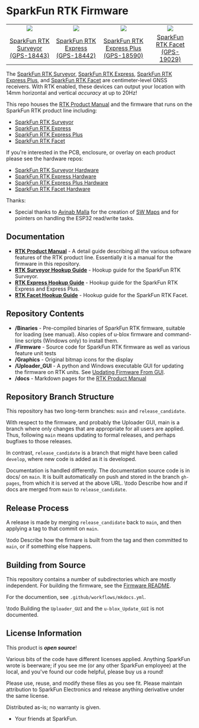 SparkFun RTK Firmware
===========================================================

<table class="table table-hover table-striped table-bordered">
  <tr align="center">
   <td><a href="https://www.sparkfun.com/products/18443"><img src="https://cdn.sparkfun.com//assets/parts/1/6/4/0/1/17369-SparkFun_RTK_Surveyor-14.jpg"></a></td>
   <td><a href="https://www.sparkfun.com/products/18442"><img src="https://cdn.sparkfun.com//assets/parts/1/7/2/4/1/18019-SparkFun_RTK_Express-09.jpg"></a></td>
   <td><a href="https://www.sparkfun.com/products/18590"><img src="https://cdn.sparkfun.com//assets/parts/1/8/0/7/5/18590-SparkFun_RTK_Express_Plus-04.jpg"></a></td>
   <td><a href="https://www.sparkfun.com/products/18590"><img src="https://cdn.sparkfun.com//assets/parts/1/8/6/3/0/RTK_Facet_Photos-01.jpg"></a></td>
  </tr>
  <tr align="center">
    <td><a href="https://www.sparkfun.com/products/18443">SparkFun RTK Surveyor (GPS-18443)</a></td>
    <td><a href="https://www.sparkfun.com/products/18442">SparkFun RTK Express (GPS-18442)</a></td>
    <td><a href="https://www.sparkfun.com/products/18590">SparkFun RTK Express Plus (GPS-18590)</a></td>
    <td><a href="https://www.sparkfun.com/products/19029">SparkFun RTK Facet (GPS-19029)</a></td>
  </tr>
</table>

The [SparkFun RTK Surveyor](https://www.sparkfun.com/products/18443), [SparkFun RTK Express](https://www.sparkfun.com/products/18442), [SparkFun RTK Express Plus](https://www.sparkfun.com/products/18590), and [SparkFun RTK Facet](https://www.sparkfun.com/products/19029) are centimeter-level GNSS receivers. With RTK enabled, these devices can output your location with 14mm horizontal and vertical *accuracy* at up to 20Hz!

This repo houses the [RTK Product Manual](https://sparkfun.github.io/SparkFun_RTK_Firmware/intro/) and the firmware that runs on the SparkFun RTK product line including:

* [SparkFun RTK Surveyor](https://www.sparkfun.com/products/18443)
* [SparkFun RTK Express](https://www.sparkfun.com/products/18442)
* [SparkFun RTK Express Plus](https://www.sparkfun.com/products/18590)
* [SparkFun RTK Facet](https://www.sparkfun.com/products/19029)

If you're interested in the PCB, enclosure, or overlay on each product please see the hardware repos:

* [SparkFun RTK Surveyor Hardware](https://github.com/sparkfun/SparkFun_RTK_Surveyor)
* [SparkFun RTK Express Hardware](https://github.com/sparkfun/SparkFun_RTK_Express)
* [SparkFun RTK Express Plus Hardware](https://github.com/sparkfun/SparkFun_RTK_Express_Plus)
* [SparkFun RTK Facet Hardware](https://github.com/sparkfun/SparkFun_RTK_Facet)

Thanks:

* Special thanks to [Avinab Malla](https://github.com/avinabmalla) for the creation of [SW Maps](https://play.google.com/store/apps/details?id=np.com.softwel.swmaps&hl=en_US&gl=US) and for pointers on handling the ESP32 read/write tasks.

Documentation
--------------

* **[RTK Product Manual](https://sparkfun.github.io/SparkFun_RTK_Firmware/intro/)** - A detail guide describing all the various software features of the RTK product line.   Essentially it is a manual for the firmware in this repository.
* **[RTK Surveyor Hookup Guide](https://learn.sparkfun.com/tutorials/sparkfun-rtk-surveyor-hookup-guide)** - Hookup guide for the SparkFun RTK Surveyor.
* **[RTK Express Hookup Guide](https://learn.sparkfun.com/tutorials/sparkfun-rtk-express-hookup-guide)** - Hookup guide for the SparkFun RTK Express and Express Plus.
* **[RTK Facet Hookup Guide](https://learn.sparkfun.com/tutorials/sparkfun-rtk-facet-hookup-guide)** - Hookup guide for the SparkFun RTK Facet.

Repository Contents
-------------------

* **/Binaries** - Pre-compiled binaries of SparkFun RTK firmware, suitable for loading (see manual).  Also copies of u-blox firmware and command-line scripts (Windows only) to install them.
* **/Firmware** - Source code for SparkFun RTK firmware as well as various feature unit tests
* **/Graphics** - Original bitmap icons for the display
* **/Uploader_GUI** - A python and Windows executable GUI for updating the firmware on RTK units. See [Updating Firmware From GUI](https://sparkfun.github.io/SparkFun_RTK_Firmware/firmware_update/#updating-firmware-from-gui).
* **/docs** - Markdown pages for the [RTK Product Manual](https://sparkfun.github.io/SparkFun_RTK_Firmware/intro/)

Repository Branch Structure
---------------------------

This repository has two long-term branches: `main` and `release_candidate`.

With respect to the firmware, and probably the Uploader GUI, main is a
branch where only changes that are appropriate for all users are
applied.  Thus, following `main` means updating to formal releases,
and perhaps bugfixes to those releases.

In contrast, `release_candidate` is a branch that might have been
called `develop`, where new code is added as it is developed.

Documentation is handled differently.  The documentation source code
is in docs/ on `main`.  It is built automatically on push and stored
in the branch `gh-pages`, from which it is served at the above URL.
\todo Describe how and if docs are merged from `main` to `release_candidate`.

Release Process
---------------

A release is made by merging `release_candidate` back to `main`, and
then applying a tag to that commit on `main`.

\todo Describe how the firmare is built from the tag and then
committed to `main`, or if something else happens.

Building from Source
--------------------

This repository contains a number of subdirectories which are mostly
independent.  For building the firmware, see the [Firmware
README](Firmware/readme.md).

For the documention, see `.github/workflows/mkdocs.yml`.

\todo Building the `Uploader_GUI` and the `u-blox_Update_GUI` is not documented.

License Information
-------------------

This product is _**open source**_!

Various bits of the code have different licenses applied. Anything SparkFun wrote is beerware; if you see me (or any other SparkFun employee) at the local, and you've found our code helpful, please buy us a round!

Please use, reuse, and modify these files as you see fit. Please maintain attribution to SparkFun Electronics and release anything derivative under the same license.

Distributed as-is; no warranty is given.

- Your friends at SparkFun.
